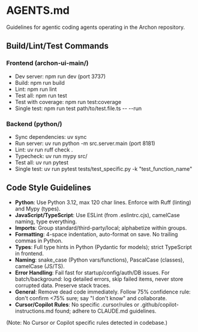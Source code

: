 # AGENTS.md

Guidelines for agentic coding agents operating in the Archon repository.

## Build/Lint/Test Commands

### Frontend (archon-ui-main/)
- Dev server: npm run dev (port 3737)
- Build: npm run build
- Lint: npm run lint
- Test all: npm run test
- Test with coverage: npm run test:coverage
- Single test: npm run test path/to/test.file.ts -- --run

### Backend (python/)
- Sync dependencies: uv sync
- Run server: uv run python -m src.server.main (port 8181)
- Lint: uv run ruff check .
- Typecheck: uv run mypy src/
- Test all: uv run pytest
- Single test: uv run pytest tests/test_specific.py -k "test_function_name"

## Code Style Guidelines
- **Python**: Use Python 3.12, max 120 char lines. Enforce with Ruff (linting) and Mypy (types).
- **JavaScript/TypeScript**: Use ESLint (from .eslintrc.cjs), camelCase naming, type everything.
- **Imports**: Group standard/third-party/local; alphabetize within groups.
- **Formatting**: 4-space indentation, auto-format on save. No trailing commas in Python.
- **Types**: Full type hints in Python (Pydantic for models); strict TypeScript in frontend.
- **Naming**: snake_case (Python vars/functions), PascalCase (classes), camelCase (JS/TS).
- **Error Handling**: Fail fast for startup/config/auth/DB issues. For batch/background: log detailed errors, skip failed items, never store corrupted data. Preserve stack traces.
- **General**: Remove dead code immediately. Follow 75% confidence rule: don't confirm <75% sure; say "I don't know" and collaborate.
- **Cursor/Copilot Rules**: No specific .cursor/rules or .github/copilot-instructions.md found; adhere to CLAUDE.md guidelines.

(Note: No Cursor or Copilot specific rules detected in codebase.)
